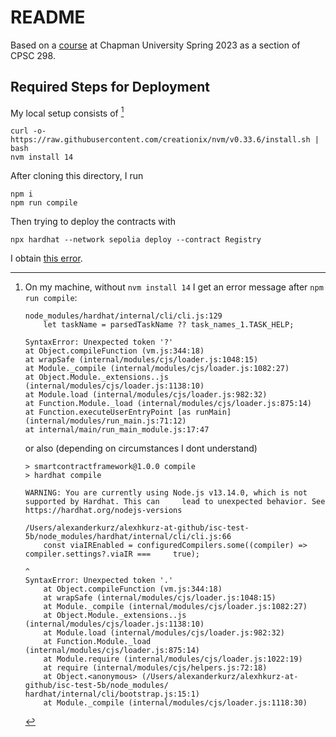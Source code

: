 # README

Based on a [course](https://github.com/alexhkurz/introduction-to-smart-contracts) at Chapman University Spring 2023 as a section of CPSC 298.

## Required Steps for Deployment

My local setup consists of [^error]

```
curl -o- https://raw.githubusercontent.com/creationix/nvm/v0.33.6/install.sh | bash
nvm install 14
```

After cloning this directory, I run 

```
npm i 
npm run compile
```

Then trying to deploy the contracts with

```
npx hardhat --network sepolia deploy --contract Registry
```

I obtain [this error](https://app.warp.dev/block/eiONvr5ZiywzTkjQ0CW9kE).

[^error]: On my machine, without `nvm install 14` I get an error message after `npm run compile`:

    ```
    node_modules/hardhat/internal/cli/cli.js:129
        let taskName = parsedTaskName ?? task_names_1.TASK_HELP;
    
    SyntaxError: Unexpected token '?'
    at Object.compileFunction (vm.js:344:18)
    at wrapSafe (internal/modules/cjs/loader.js:1048:15)
    at Module._compile (internal/modules/cjs/loader.js:1082:27)
    at Object.Module._extensions..js (internal/modules/cjs/loader.js:1138:10)
    at Module.load (internal/modules/cjs/loader.js:982:32)
    at Function.Module._load (internal/modules/cjs/loader.js:875:14)
    at Function.executeUserEntryPoint [as runMain] (internal/modules/run_main.js:71:12)
    at internal/main/run_main_module.js:17:47
    ```

    or also (depending on circumstances I dont understand)
    
    ```
    > smartcontractframework@1.0.0 compile
    > hardhat compile
    
    WARNING: You are currently using Node.js v13.14.0, which is not supported by Hardhat. This can     lead to unexpected behavior. See https://hardhat.org/nodejs-versions
    
    /Users/alexanderkurz/alexhkurz-at-github/isc-test-5b/node_modules/hardhat/internal/cli/cli.js:66
        const viaIREnabled = configuredCompilers.some((compiler) => compiler.settings?.viaIR ===     true);
                                                                                      ^   
    SyntaxError: Unexpected token '.'
        at Object.compileFunction (vm.js:344:18)
        at wrapSafe (internal/modules/cjs/loader.js:1048:15)
        at Module._compile (internal/modules/cjs/loader.js:1082:27)
        at Object.Module._extensions..js (internal/modules/cjs/loader.js:1138:10)
        at Module.load (internal/modules/cjs/loader.js:982:32)
        at Function.Module._load (internal/modules/cjs/loader.js:875:14)
        at Module.require (internal/modules/cjs/loader.js:1022:19)
        at require (internal/modules/cjs/helpers.js:72:18)
        at Object.<anonymous> (/Users/alexanderkurz/alexhkurz-at-github/isc-test-5b/node_modules/    hardhat/internal/cli/bootstrap.js:15:1)
        at Module._compile (internal/modules/cjs/loader.js:1118:30)
    ```